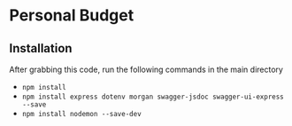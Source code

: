 # Personal Budget

## Installation
After grabbing this code, run the following commands in the main directory
* ```npm install```
* ```npm install express dotenv morgan swagger-jsdoc swagger-ui-express --save```
* ```npm install nodemon --save-dev```
